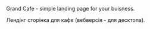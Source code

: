 Grand Cafe - simple landing page for your buisness.

Лендінг сторінка для кафе (вебверсія - для десктопа).
